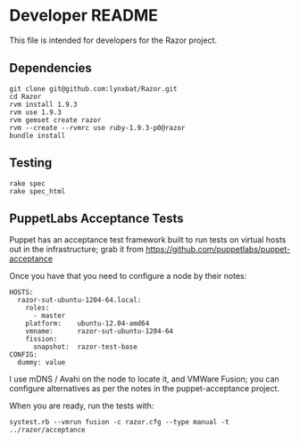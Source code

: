 # Developer README

This file is intended for developers for the Razor project.

## Dependencies

    git clone git@github.com:lynxbat/Razor.git
    cd Razor
    rvm install 1.9.3
    rvm use 1.9.3
    rvm gemset create razor
    rvm --create --rvmrc use ruby-1.9.3-p0@razor
    bundle install

## Testing

    rake spec
    rake spec_html

## PuppetLabs Acceptance Tests

Puppet has an acceptance test framework built to run tests on virtual hosts
out in the infrastructure; grab it from https://github.com/puppetlabs/puppet-acceptance

Once you have that you need to configure a node by their notes:

    HOSTS:
      razor-sut-ubuntu-1204-64.local:
        roles:
          - master
        platform:    ubuntu-12.04-amd64
        vmname:      razor-sut-ubuntu-1204-64
        fission:
          snapshot:  razor-test-base
    CONFIG:
      dummy: value

I use mDNS / Avahi on the node to locate it, and VMWare Fusion; you can
configure alternatives as per the notes in the puppet-acceptance project.

When you are ready, run the tests with:

    systest.rb --vmrun fusion -c razor.cfg --type manual -t ../razor/acceptance
